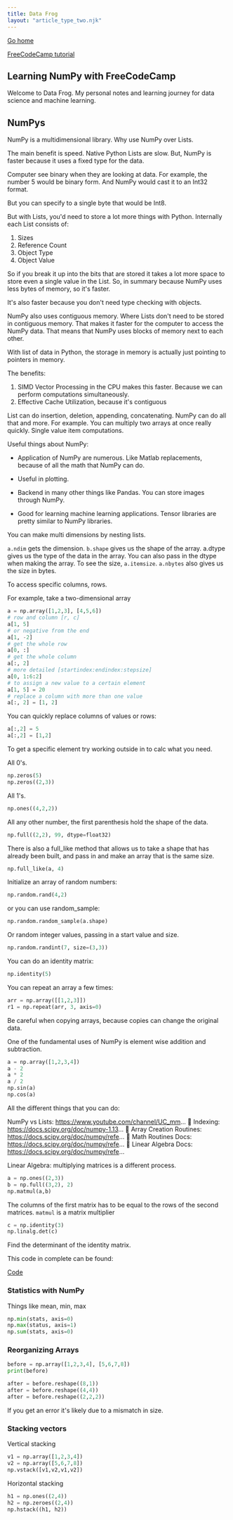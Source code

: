 ```yaml
---
title: Data Frog
layout: "article_type_two.njk"
---
```

[Go home](/index.html)

[FreeCodeCamp tutorial](https://www.youtube.com/watch?v=QUT1VHiLmmI)

## Learning NumPy with FreeCodeCamp

Welcome to Data Frog. My personal notes and learning journey for data science and machine learning.

## NumPys
NumPy is a multidimensional library. Why use NumPy over Lists.

The main benefit is speed. Native Python Lists are slow. But, NumPy is faster because it uses a fixed type for the data.

Computer see binary when they are looking at data. For example, the number 5 would be binary form. And NumPy would cast it to an Int32 format.

But you can specify to a single byte that would be Int8.

But with Lists, you'd need to store a lot more things with Python. Internally each List consists of:
1. Sizes
2. Reference Count
3. Object Type
4. Object Value

So if you break it up into the bits that are stored it takes a lot more space to store even a single value in the List. So, in summary because NumPy uses less bytes of memory, so it's faster.

It's also faster because you don't need type checking with objects.

NumPy also uses contiguous memory. Where Lists don't need to be stored in contiguous memory. That makes it faster for the computer to access the NumPy data. That means that NumPy uses blocks of memory next to each other.

With list of data in Python, the storage in memory is actually just pointing to pointers in memory.

The benefits:

1. SIMD Vector Processing in the CPU makes this faster. Because we can perform computations simultaneously.
2. Effective Cache Utilization, because it's contiguous

List can do insertion, deletion, appending, concatenating. NumPy can do all that and more. For example. You can multiply two arrays at once really quickly. Single value item computations.

Useful things about NumPy:

- Application of NumPy are numerous. Like Matlab replacements, because of all the math that NumPy can do.

- Useful in plotting.

- Backend in many other things like Pandas. You can store images through NumPy.

- Good for learning machine learning applications. Tensor libraries are pretty similar to NumPy libraries.

You can make multi dimensions by nesting lists.

`a.ndim` gets the dimension. `b.shape` gives us the shape of the array. a.dtype gives us the type of the data in the array. You can also pass in the dtype when making the array. To see the size, `a.itemsize`. `a.nbytes` also gives us the size in bytes. 

To access specific columns, rows. 

For example, take a two-dimensional array

```python
a = np.array([1,2,3], [4,5,6])
# row and column [r, c]
a[1, 5]
# or negative from the end
a[1, -2]
# get the whole row
a[0, :]
# get the whole column
a[:, 2]
# more detailed [startindex:endindex:stepsize]
a[0, 1:6:2]
# to assign a new value to a certain element
a[1, 5] = 20
# replace a column with more than one value
a[:, 2] = [1, 2]
```

You can quickly replace columns of values or rows:

```python
a[:,2] = 5
a[:,2] = [1,2]
```

To get a specific element try working outside in to calc what you need.

All 0's. 
```python
np.zeros(5)
np.zeros((2,3))
```

All 1's.
```python
np.ones((4,2,2))
```

All any other number, the first parenthesis hold the shape of the data.
```python
np.full((2,2), 99, dtype=float32)
```

There is also a full_like method that allows us to take a shape that has already been built, and pass in and make an array that is the same size.

```python
np.full_like(a, 4)
```

Initialize an array of random numbers:
```python
np.random.rand(4,2)
```

or you can use random_sample:
```python
np.random.random_sample(a.shape)
```

Or random integer values, passing in a start value and size.
```python
np.random.randint(7, size=(3,3))
```

You can do an identity matrix:
```python
np.identity(5)
```

You can repeat an array a few times:
```python
arr = np.array([[1,2,3]])
r1 = np.repeat(arr, 3, axis=0)
```

Be careful when copying arrays, because copies can change the original data.

One of the fundamental uses of NumPy is element wise addition and subtraction.
```python
a = np.array([1,2,3,4])
a - 2
a * 2
a / 2
np.sin(a)
np.cos(a)
```

All the different things that you can do:

NumPy vs Lists: https://www.youtube.com/channel/UC_mm...
🔗 Indexing: https://docs.scipy.org/doc/numpy-1.13...
🔗 Array Creation Routines: https://docs.scipy.org/doc/numpy/refe...
🔗 Math Routines Docs: https://docs.scipy.org/doc/numpy/refe...
🔗 Linear Algebra Docs: https://docs.scipy.org/doc/numpy/refe...

Linear Algebra:
multiplying matrices is a different process. 
```python
a = np.ones((2,3))
b = np.full((3,2), 2)
np.matmul(a,b)
```

The columns of the first matrix has to be equal to the rows of the second matrices. `matmul` is a matrix multiplier

```python
c = np.identity(3)
np.linalg.det(c)
```

Find the determinant of the identity matrix.

This code in complete can be found: 

[Code](https://github.com/KeithGalli/NumPy)

### Statistics with NumPy
Things like mean, min, max
```python
np.min(stats, axis=0)
np.max(status, axis=1)
np.sum(stats, axis=0)
```

### Reorganizing Arrays
```python
before = np.array([1,2,3,4], [5,6,7,8])
print(before)

after = before.reshape((8,1))
after = before.reshape((4,4))
after = before.reshape((2,2,2))
```
If you get an error it's likely due to a mismatch in size.

### Stacking vectors

Vertical stacking
```python
v1 = np.array([1,2,3,4])
v2 = np.array([5,6,7,8])
np.vstack([v1,v2,v1,v2])
```

Horizontal stacking
```python
h1 = np.ones((2,4))
h2 = np.zeroes((2,4))
np.hstack((h1, h2))
```



